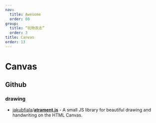 ```yaml
---
nav:
  title: Awesome
  order: 80
group:
  title: “玩物丧志”
  order: 3
title: Canvas
order: 13
---
```


# Canvas

## Github

### drawing

- [jakubfiala](https://github.com/jakubfiala)/**[atrament.js](https://github.com/jakubfiala/atrament.js)** - A small JS library for beautiful drawing and handwriting on the HTML Canvas.